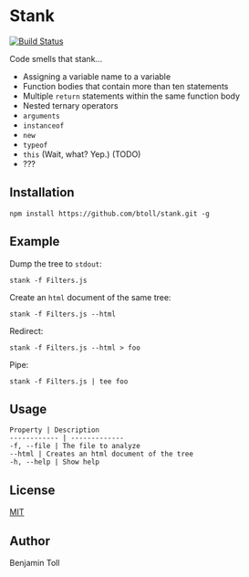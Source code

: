 # Stank

[![Build Status](https://travis-ci.org/btoll/stank.svg?branch=master)](https://travis-ci.org/btoll/stank)

Code smells that stank...

- Assigning a variable name to a variable
- Function bodies that contain more than ten statements
- Multiple `return` statements within the same function body
- Nested ternary operators
- `arguments`
- `instanceof`
- `new`
- `typeof`
- `this` (Wait, what? Yep.) (TODO)
- ???

## Installation

`npm install https://github.com/btoll/stank.git -g`

## Example

Dump the tree to `stdout`:

    stank -f Filters.js

Create an `html` document of the same tree:

    stank -f Filters.js --html

Redirect:

    stank -f Filters.js --html > foo

Pipe:

    stank -f Filters.js | tee foo

## Usage

    Property | Description
    ------------ | -------------
    -f, --file | The file to analyze
    --html | Creates an html document of the tree
    -h, --help | Show help

## License

[MIT](LICENSE)

## Author

Benjamin Toll

[Esprima]: http://esprima.org/

